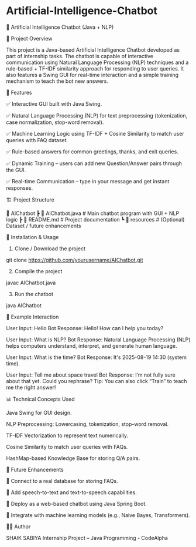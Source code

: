 # Artificial-Intelligence-Chatbot
🤖 Artificial Intelligence Chatbot (Java + NLP)

📌 Project Overview

This project is a Java-based Artificial Intelligence Chatbot developed as part of internship tasks.
The chatbot is capable of interactive communication using Natural Language Processing (NLP) techniques and a rule-based + TF-IDF similarity approach for responding to user queries.
It also features a Swing GUI for real-time interaction and a simple training mechanism to teach the bot new answers.


🚀 Features

✅ Interactive GUI built with Java Swing.

✅ Natural Language Processing (NLP) for text preprocessing (tokenization, case normalization, stop-word removal).

✅ Machine Learning Logic using TF-IDF + Cosine Similarity to match user queries with FAQ dataset.

✅ Rule-based answers for common greetings, thanks, and exit queries.

✅ Dynamic Training – users can add new Question/Answer pairs through the GUI.

✅ Real-time Communication – type in your message and get instant responses.


🏗 Project Structure

📂 AIChatbot
 ┣ 📜 AIChatbot.java      # Main chatbot program with GUI + NLP logic
 ┣ 📜 README.md           # Project documentation
 ┗ 📂 resources           # (Optional) Dataset / future enhancements

🔧 Installation & Usage

1. Clone / Download the project

git clone https://github.com/yourusername/AIChatbot.git

2. Compile the project

javac AIChatbot.java

3. Run the chatbot

java AIChatbot

💬 Example Interaction

User Input: Hello
Bot Response: Hello! How can I help you today?

User Input: What is NLP?
Bot Response: Natural Language Processing (NLP) helps computers understand, interpret, and generate human language.

User Input: What is the time?
Bot Response: It's 2025-08-19 14:30 (system time).

User Input: Tell me about space travel
Bot Response: I’m not fully sure about that yet. Could you rephrase?   Tip: You can also click “Train” to teach me the right answer!


📊 Technical Concepts Used

Java Swing for GUI design.

NLP Preprocessing: Lowercasing, tokenization, stop-word removal.

TF-IDF Vectorization to represent text numerically.

Cosine Similarity to match user queries with FAQs.

HashMap-based Knowledge Base for storing Q/A pairs.


🌟 Future Enhancements

🔹 Connect to a real database for storing FAQs.

🔹 Add speech-to-text and text-to-speech capabilities.

🔹 Deploy as a web-based chatbot using Java Spring Boot.

🔹 Integrate with machine learning models (e.g., Naive Bayes, Transformers).


👩‍💻 Author

SHAIK SABIYA
Internship Project – Java Programming - CodeAlpha
